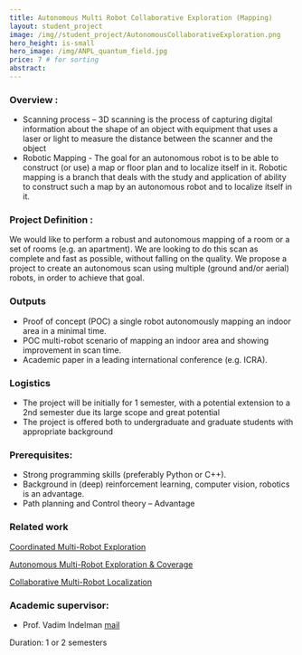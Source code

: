 ```yaml
---
title: Autonomous Multi Robot Collaborative Exploration (Mapping)
layout: student_project
image: /img//student_project/AutonomousCollaborativeExploration.png
hero_height: is-small
hero_image: /img/ANPL_quantum_field.jpg 
price: 7 # for sorting 
abstract: 
---
```


### Overview : 

* Scanning process – 3D scanning is the process of capturing digital information about the shape of an object with equipment that uses a laser or light to measure the distance between the scanner and the object 
* Robotic Mapping - The goal for an autonomous robot is to be able to construct (or use) a map
or floor plan and to localize itself in it. Robotic mapping is a branch that deals with the study and
application of ability to construct such a map by an autonomous robot and to localize itself in it.

### Project Definition : 

We would like to perform a robust and autonomous
mapping of a room or a set of rooms (e.g. an apartment).
We are looking to do this scan as complete and fast as
possible, without falling on the quality. We propose a
project to create an autonomous scan using multiple
(ground and/or aerial) robots, in order to achieve that goal.

### Outputs 

* Proof of concept (POC) a single robot autonomously mapping an indoor area in a minimal time.
* POC multi-robot scenario of mapping an indoor area and showing improvement in scan time.
* Academic paper in a leading international conference (e.g. ICRA).

### Logistics 

* The project will be initially for 1 semester, with a potential extension to a 2nd semester due its large
scope and great potential
* The project is offered both to undergraduate and graduate students with appropriate background

### Prerequisites:

* Strong programming skills (preferably Python or C++). 
* Background in (deep) reinforcement learning, computer vision, robotics is an advantage.
* Path planning and Control theory – Advantage

### Related work

[Coordinated Multi-Robot Exploration](http://www2.informatik.uni-freiburg.de/~stachnis/pdf/burgard05tro.pdf)

[Autonomous Multi-Robot Exploration & Coverage](http://www.cs.cmu.edu/~humanrobotteams/multimedia/presentations/Auto_Exploration_Coverage.pdf)

[Collaborative Multi-Robot Localization](https://www.ri.cmu.edu/pub_files/pub1/fox_dieter_1999_5/fox_dieter_1999_5.pdf)


### Academic supervisor:
- Prof. Vadim Indelman [mail](mailto:vadim.indelman@technion.ac.il)

Duration: 1 or 2 semesters

